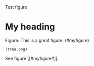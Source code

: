 Test figure

# My heading

Figure: This is a great figure.
(#myfigure)

```imgs
(tree.png)
```

See figure [[#myfigure#]].
